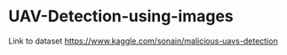 # UAV-Detection-using-images
Link to dataset
https://www.kaggle.com/sonain/malicious-uavs-detection
